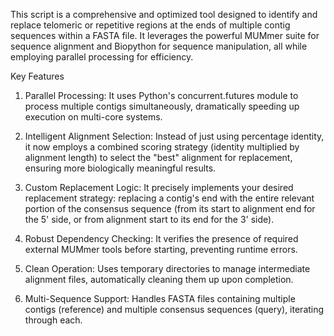This script is a comprehensive and optimized tool designed to identify and replace telomeric or repetitive regions at the ends of multiple contig sequences within a FASTA file. It leverages the powerful MUMmer suite for sequence alignment and Biopython for sequence manipulation, all while employing parallel processing for efficiency.

Key Features

1. Parallel Processing: It uses Python's concurrent.futures module to process multiple contigs simultaneously, dramatically speeding up execution on multi-core systems.

2. Intelligent Alignment Selection: Instead of just using percentage identity, it now employs a combined scoring strategy (identity multiplied by alignment length) to select the "best" alignment for replacement, ensuring more biologically meaningful results.

3. Custom Replacement Logic: It precisely implements your desired replacement strategy: replacing a contig's end with the entire relevant portion of the consensus sequence (from its start to alignment end for the 5' side, or from alignment start to its end for the 3' side).

4. Robust Dependency Checking: It verifies the presence of required external MUMmer tools before starting, preventing runtime errors.

5. Clean Operation: Uses temporary directories to manage intermediate alignment files, automatically cleaning them up upon completion.

6. Multi-Sequence Support: Handles FASTA files containing multiple contigs (reference) and multiple consensus sequences (query), iterating through each.
